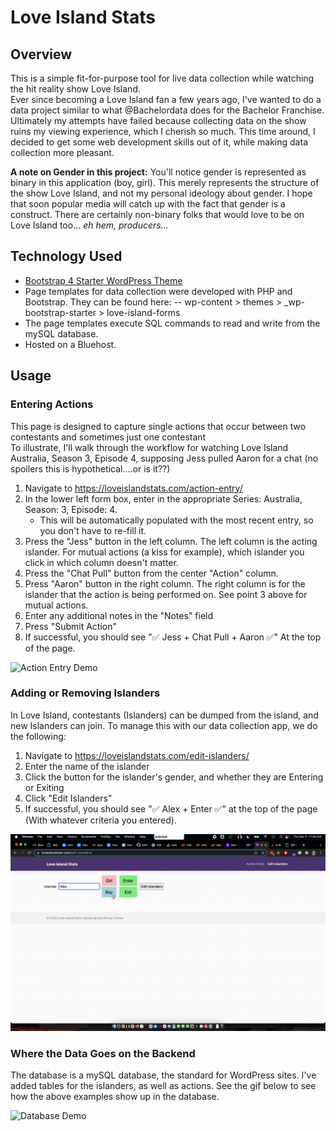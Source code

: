 # Love Island Stats

## Overview
This is a simple fit-for-purpose tool for live data collection while watching the hit reality show Love Island.<br>
Ever since becoming a Love Island fan a few years ago, I've wanted to do a data project similar to what @Bachelordata does for the Bachelor Franchise.
Ultimately my attempts have failed because collecting data on the show ruins my viewing experience, which I cherish so much.
This time around, I decided to get some web development skills out of it, while making data collection more pleasant.<br>

**A note on Gender in this project:** You'll notice gender is represented as binary in this application (boy, girl). This merely represents the structure of the show Love Island, and not my personal ideology about gender. I hope that soon popular media will catch up with the fact that gender is a construct. There are certainly non-binary folks that would love to be on Love Island too... *eh hem, producers...*

## Technology Used
- [Bootstrap 4 Starter WordPress Theme](https://afterimagedesigns.com/wordpress-bootstrap-starter-theme/)
- Page templates for data collection were developed with PHP and Bootstrap. They can be found here:
  -- wp-content > themes > \_wp-bootstrap-starter > love-island-forms     
- The page templates execute SQL commands to read and write from the mySQL database.
- Hosted on a Bluehost.

## Usage
### Entering Actions 
This page is designed to capture single actions that occur between two contestants and sometimes just one contestant <br>
To illustrate, I'll walk through the workflow for watching Love Island Australia, Season 3, Episode 4, supposing Jess pulled Aaron for a chat (no spoilers this is hypothetical....or is it??)
1. Navigate to https://loveislandstats.com/action-entry/
2. In the lower left form box, enter in the appropriate Series: Australia, Season: 3, Episode: 4.
    - This will be automatically populated with the most recent entry, so you don't have to re-fill it.
4. Press the "Jess" button in the left column. The left column is the acting islander. For mutual actions (a kiss for example), which islander you click in which column doesn't matter. 
5. Press the "Chat Pull" button from the center "Action" column.
6. Press "Aaron" button in the right column. The right column is for the islander that the action is being performed on. See point 3 above for mutual actions.
7. Enter any additional notes in the "Notes" field
8. Press "Submit Action"
9. If successful, you should see "✅ Jess + Chat Pull + Aaron ✅" At the top of the page.

![Action Entry Demo](https://github.com/alexrkoch/love-island-stats/blob/main/media/love-island-stats-action-demo.gif)

### Adding or Removing Islanders
In Love Island, contestants (Islanders) can be dumped from the island, and new Islanders can join. To manage this with our data collection app, we do the following:
1. Navigate to https://loveislandstats.com/edit-islanders/
2. Enter the name of the islander
3. Click the button for the islander's gender, and whether they are Entering or Exiting
4. Click "Edit Islanders" 
5. If successful, you should see "✅ Alex + Enter ✅" at the top of the page (With whatever criteria you entered).

![Edit Islanders Demo](https://github.com/alexrkoch/love-island-stats/blob/main/media/love-island-stats-islander-demo.gif)

### Where the Data Goes on the Backend
The database is a mySQL database, the standard for WordPress sites. I've added tables for the islanders, as well as actions. See the gif below to see how the above examples show up in the database.

![Database Demo](https://github.com/alexrkoch/love-island-stats/blob/main/media/love-island-stats-database-demo.gif)
